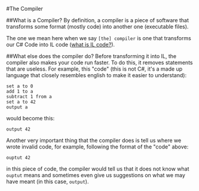 #The Compiler

##What is a Compiler?
By definition, a compiler is a piece of software that transforms some format (mostly code) into another one (executable files).

The one we mean here when we say `[the] compiler` is one that transforms our C# Code into IL code \([what is IL code?](IL.md)\).

##What else does the compiler do?
Before transforming it into IL, the compiler also makes your code run faster. To do this, it removes statements that are useless.&#10;&#13;
For example, this "code" (this is not C#, it's a made up language that closely resembles english to make it easier to understand):
```
set a to 0
add 1 to a
subtract 1 from a
set a to 42
output a
```
would become this:
```
output 42
```

Another very important thing that the compiler does is tell us where we wrote invalid code, for example, following the format of the "code" above:
```
ouptut 42
```
in this piece of code, the compiler would tell us that it does not know what `ouptut` means and sometimes even give us suggestions on what we may have meant (in this case, `output`).